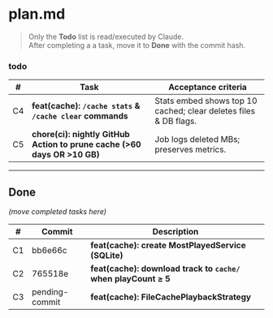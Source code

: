 # plan.md
> Only the **Todo** list is read/executed by Claude.  
> After completing a a task, move it to **Done** with the commit hash.



### todo

| # | Task | Acceptance criteria |
|---|------|---------------------|
| C4 | **feat(cache): `/cache stats` & `/cache clear` commands** | Stats embed shows top 10 cached; clear deletes files & DB flags. |
| C5 | **chore(ci): nightly GitHub Action to prune cache (>60 days OR >10 GB)** | Job logs deleted MBs; preserves metrics. |

---

## Done
*(move completed tasks here)*

| # | Commit | Description |
|---|--------|-------------|
| C1 | bb6e66c | **feat(cache): create MostPlayedService (SQLite)** |
| C2 | 765518e | **feat(cache): download track to `cache/` when playCount ≥ 5** |
| C3 | pending-commit | **feat(cache): FileCachePlaybackStrategy** |

